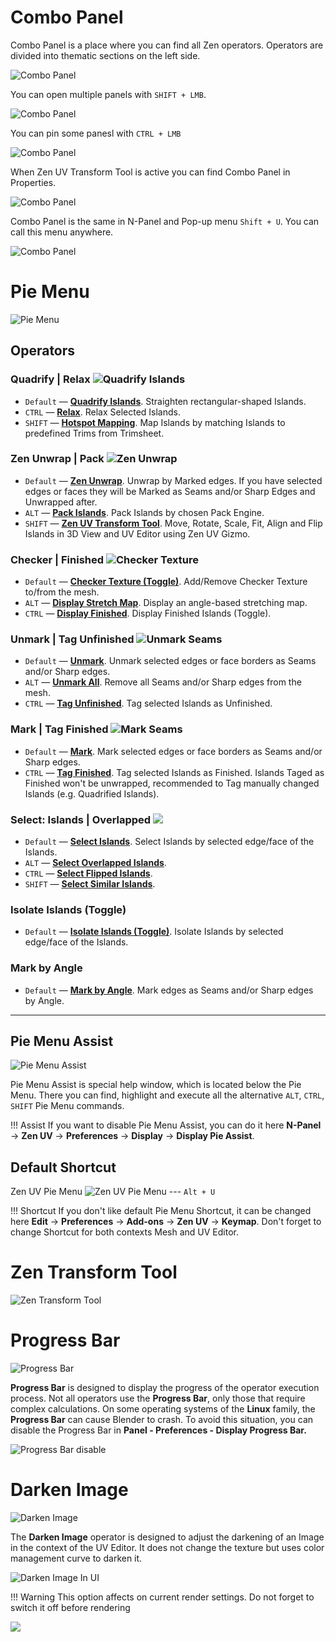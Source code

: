 # Combo Panel

Combo Panel is a place where you can find all Zen operators.
Operators are divided into thematic sections on the left side.

![Combo Panel](img/gifs/user_interface/compactui_1.gif)

You can open multiple panels with `SHIFT + LMB`.

![Combo Panel](img/gifs/user_interface/compactui_2.gif)

You can pin some panesl with `CTRL + LMB`

![Combo Panel](img/gifs/user_interface/compactui_3.gif)

When Zen UV Transform Tool is active you can find Combo Panel in Properties.

![Combo Panel](img/gifs/user_interface/compactui_6.gif)

Combo Panel is the same in N-Panel and Pop-up menu  `Shift + U`.
You can call this menu anywhere.

![Combo Panel](img/gifs/user_interface/compactui_8.gif)

# Pie Menu

![Pie Menu](img/gifs/user_interface/pie_menu.gif)

## Operators

### Quadrify | Relax ![Quadrify Islands](img/icons/quadrify_32.png)

- `Default` — [**Quadrify Islands**](transform.md#quadrify-islands). Straighten rectangular-shaped Islands.
- `CTRL` — [**Relax**](transform.md#relax). Relax Selected Islands.
- `SHIFT` — [**Hotspot Mapping**](). Map Islands by matching Islands to predefined Trims from Trimsheet.
  
### Zen Unwrap | Pack ![Zen Unwrap](img/icons/zen-unwrap@2x.png)

- `Default` — [**Zen Unwrap**](unwrap.md#zen-unwrap). Unwrap by Marked edges. If you have selected edges or faces they will be Marked as Seams and/or Sharp Edges and Unwrapped after.
- `ALT` — [**Pack Islands**](pack.md#pack-islands). Pack Islands by chosen Pack Engine.
- `SHIFT` — [**Zen UV Transform Tool**](). Move, Rotate, Scale, Fit, Align and Flip Islands in 3D View and UV Editor using Zen UV Gizmo.

### Checker | Finished ![Checker Texture](img/icons/checker_32.png)

- `Default` — [**Checker Texture (Toggle)**](checker.md#checker-texture-toggle). Add/Remove Checker Texture to/from the mesh.
- `ALT` — [**Display Stretch Map**](checker.md#display-stretch-map). Display an angle-based stretching map.
- `CTRL` — [**Display Finished**](unwrap.md#display-finished-toggle). Display Finished Islands (Toggle).

### Unmark | Tag Unfinished ![Unmark Seams](img/icons/unmark-seams@2x.png)

- `Default` — [**Unmark**](unwrap.md#unmark). Unmark selected edges or face borders as Seams and/or Sharp edges.
- `ALT` — [**Unmark All**](unwrap.md#unmark-all). Remove all Seams and/or Sharp edges from the mesh.
- `CTRL` — [**Tag Unfinished**](unwrap.md#tag-unfinished). Tag selected Islands as Unfinished.

### Mark | Tag Finished ![Mark Seams](img/icons/mark-seams@2x.png)

- `Default` — [**Mark**](unwrap.md#mark). Mark selected edges or face borders as Seams and/or Sharp edges.
- `CTRL` — [**Tag Finished**](unwrap.md#tag-finished). Tag selected Islands as Finished. Islands Taged as Finished won't be unwrapped, recommended to Tag manually changed Islands (e.g. Quadrified Islands).

### Select: Islands | Overlapped ![](img/icons/select.png)

- `Default` — [**Select Islands**](select.md#islands). Select Islands by selected edge/face of the Islands.
- `ALT` — [**Select Overlapped Islands**](select.md#overlapped).
- `CTRL` — [**Select Flipped Islands**](select.md#flipped).
- `SHIFT` — [**Select Similar Islands**](select.md#similar).

### Isolate Islands (Toggle)

- `Default` — [**Isolate Islands (Toggle)**](select.md#isolate-islands-toggle). Isolate Islands by selected edge/face of the Islands.

### Mark by Angle

- `Default` — [**Mark by Angle**](unwrap.md#mark-by-angle). Mark edges as Seams and/or Sharp edges by Angle.

---
## Pie Menu Assist

![Pie Menu Assist](img/screen/pie_menu/pie_menu_assitant.png)

Pie Menu Assist is special help window, which is located below the Pie Menu. There you can find, highlight and execute all the alternative `ALT`, `CTRL`, `SHIFT` Pie Menu commands.

!!! Assist
    If you want to disable Pie Menu Assist, you can do it here **N-Panel** -> **Zen UV** -> **Preferences** -> **Display** -> **Display Pie Assist**. 

## Default Shortcut
  Zen UV Pie Menu ![Zen UV Pie Menu](img/icons/zen-uv@2x.png) --- `Alt + U`

!!! Shortcut
    If you don't like default Pie Menu Shortcut, it can be changed here **Edit** -> **Preferences** -> **Add-ons** -> **Zen UV** -> **Keymap**. Don't forget to change Shortcut for both contexts Mesh and UV Editor.

# Zen Transform Tool

![Zen Transform Tool](img/gifs/user_interface/ZenTransformTool_main.gif)

# Progress Bar

![Progress Bar](img/gifs/user_interface/ProgressBar_main.gif)

**Progress Bar** is designed to display the progress of the operator execution process. Not all operators use the **Progress Bar**, only those that require complex calculations.
On some operating systems of the **Linux** family, the **Progress Bar** can cause Blender to crash. To avoid this situation, you can disable the Progress Bar in **Panel - Preferences - Display Progress Bar.**

![Progress Bar disable](img/screen/user_interface/ProgressBar_disable.png)

# Darken Image

![Darken Image](img/gifs/user_interface/DarkenImage_main.gif)

The **Darken Image** operator is designed to adjust the darkening of an Image in the context of the UV Editor. It does not change the texture but uses color management curve to darken it.

![Darken Image In UI](img/screen/user_interface/DarkenImage.png)

!!! Warning
  This option affects on current render settings. Do not forget to switch it off before rendering

![](img/screen/user_interface/color_curve.png)
